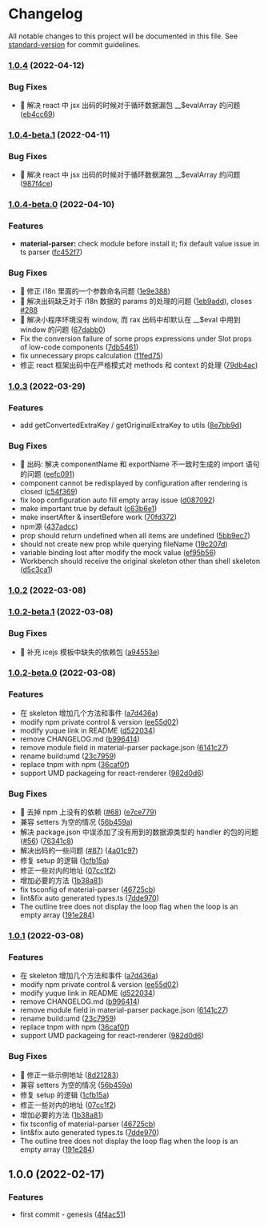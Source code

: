 # Changelog

All notable changes to this project will be documented in this file. See [standard-version](https://github.com/conventional-changelog/standard-version) for commit guidelines.

### [1.0.4](https://github.com/alibaba/lowcode-engine/compare/@digiforce-cloud/dvd-code-generator@1.0.4-beta.0...@digiforce-cloud/dvd-code-generator@1.0.4) (2022-04-12)


### Bug Fixes

* 🐛 解决 react 中 jsx 出码的时候对于循环数据漏包 __$evalArray 的问题 ([eb4cc69](https://github.com/alibaba/lowcode-engine/commit/eb4cc693f5dbcae54546c569eb8fa331d074e062))

### [1.0.4-beta.1](https://github.com/alibaba/lowcode-engine/compare/@digiforce-cloud/dvd-code-generator@1.0.4-beta.0...@digiforce-cloud/dvd-code-generator@1.0.4-beta.1) (2022-04-11)


### Bug Fixes

* 🐛 解决 react 中 jsx 出码的时候对于循环数据漏包 __$evalArray 的问题 ([987f4ce](https://github.com/alibaba/lowcode-engine/commit/987f4cea54ef8a75d0b63a0268b5a20b2938b8a7))

### [1.0.4-beta.0](https://github.com/alibaba/lowcode-engine/compare/@digiforce-cloud/dvd-code-generator@1.0.3...@digiforce-cloud/dvd-code-generator@1.0.4-beta.0) (2022-04-10)


### Features

* **material-parser:** check module before install it; fix default value issue in ts parser ([fc452f7](https://github.com/alibaba/lowcode-engine/commit/fc452f7166f02acfba6076c1a9425e6f5880b5f6))


### Bug Fixes

* 🐛 修正 i18n 里面的一个参数命名问题 ([1e9e388](https://github.com/alibaba/lowcode-engine/commit/1e9e388ce9104d76c4f6d9bc513c57e5059d7982))
* 🐛 解决出码缺乏对于 i18n 数据的 params 的处理的问题 ([1eb9add](https://github.com/alibaba/lowcode-engine/commit/1eb9addd8df2323f9aabac87af32ac2efcd6bf22)), closes [#288](https://github.com/alibaba/lowcode-engine/issues/288)
* 🐛 解决小程序环境没有 window, 而 rax 出码中却默认在 __$eval 中用到 window 的问题 ([67dabb0](https://github.com/alibaba/lowcode-engine/commit/67dabb04beb32b6e94eb1276222e53b416e47c9d))
* Fix the conversion failure of some props expressions under Slot props of low-code components ([7db5461](https://github.com/alibaba/lowcode-engine/commit/7db5461706c739fac673b2466bc2fda7661242e4))
* fix unnecessary props calculation ([f1fed75](https://github.com/alibaba/lowcode-engine/commit/f1fed75f39be8289ede1ec558b04428a69e25b5f))
* 修正 react 框架出码中在严格模式对 methods 和 context 的处理 ([79db4ac](https://github.com/alibaba/lowcode-engine/commit/79db4ac97f34f24b7f7460fb3fc67521967f8cc5))

### [1.0.3](https://github.com/alibaba/lowcode-engine/compare/@digiforce-cloud/dvd-code-generator@1.0.2...@digiforce-cloud/dvd-code-generator@1.0.3) (2022-03-29)


### Features

* add getConvertedExtraKey / getOriginalExtraKey to utils ([8e7bb9d](https://github.com/alibaba/lowcode-engine/commit/8e7bb9d4b86454dd77c6928eb769cd764cad8630))


### Bug Fixes

* 🐛 出码: 解决 componentName 和 exportName 不一致时生成的 import 语句的问题 ([eefc091](https://github.com/alibaba/lowcode-engine/commit/eefc091ee7e86d6214d20d486212cb5aff237946))
* component cannot be redisplayed by configuration after rendering is closed ([c54f369](https://github.com/alibaba/lowcode-engine/commit/c54f369e1860d818479dda9d6429f851c0b08fa6))
* fix loop configuration auto fill empty array issue ([d087092](https://github.com/alibaba/lowcode-engine/commit/d087092fd712eff0556adacda692d3ff6f2f9f22))
* make important true by default ([c63b6e1](https://github.com/alibaba/lowcode-engine/commit/c63b6e1bfadc3fc87ed41840952e02ffbff24fab))
* make insertAfter & insertBefore work ([70fd372](https://github.com/alibaba/lowcode-engine/commit/70fd3720d098d6e227acb9281ee22feee66b9c0b))
* npm源 ([437adcc](https://github.com/alibaba/lowcode-engine/commit/437adccf5f2dbb400de6e2bef10cfc4b65286f2b))
* prop should return undefined when all items are undefined ([5bb9ec7](https://github.com/alibaba/lowcode-engine/commit/5bb9ec7a1dfaabfdb5369226b54d5f63a7999e59))
* should not create new prop while querying fileName ([19c207d](https://github.com/alibaba/lowcode-engine/commit/19c207d29de045f473ba73baaf34e7294d40261a))
* variable binding lost after modify the mock value ([ef95b56](https://github.com/alibaba/lowcode-engine/commit/ef95b5683273d8302bde1582de8afe3d87a808d8))
* Workbench should receive the original skeleton other than shell skeleton ([d5c3ca1](https://github.com/alibaba/lowcode-engine/commit/d5c3ca1068ce2c2140980bd059d0da333574dc34))

### [1.0.2](https://github.com/alibaba/lowcode-engine/compare/@digiforce-cloud/dvd-code-generator@1.0.2-beta.1...@digiforce-cloud/dvd-code-generator@1.0.2) (2022-03-08)

### [1.0.2-beta.1](https://github.com/alibaba/lowcode-engine/compare/@digiforce-cloud/dvd-code-generator@1.0.2-beta.0...@digiforce-cloud/dvd-code-generator@1.0.2-beta.1) (2022-03-08)


### Bug Fixes

* 🐛 补充 icejs 模板中缺失的依赖包 ([a94553e](https://github.com/alibaba/lowcode-engine/commit/a94553e503d439b67478df6a34950d9e3d15a063))

### [1.0.2-beta.0](https://github.com/alibaba/lowcode-engine/compare/@digiforce-cloud/dvd-code-generator@1.0.0...@digiforce-cloud/dvd-code-generator@1.0.2-beta.0) (2022-03-08)


### Features

* 在 skeleton 增加几个方法和事件 ([a7d436a](https://github.com/alibaba/lowcode-engine/commit/a7d436a0525a0ce0c7229710077111f283b452f4))
* modify npm private control & version ([ee55d02](https://github.com/alibaba/lowcode-engine/commit/ee55d024a7f964ccf35a0efabec817364cea8041))
* modify yuque link in README ([d522034](https://github.com/alibaba/lowcode-engine/commit/d522034879d20a7b5ed12f8fe02a30662a2ea7c6))
* remove CHANGELOG.md ([b996414](https://github.com/alibaba/lowcode-engine/commit/b996414c436b5d2439c8368eb4e001cdbcd02892))
* remove module field in material-parser package.json ([6141c27](https://github.com/alibaba/lowcode-engine/commit/6141c273c9c32eea22b5374679fe625e6ea15394))
* rename build:umd ([23c7959](https://github.com/alibaba/lowcode-engine/commit/23c795931e1d5cf43e9c21cd902441c69c1ecc63))
* replace tnpm with npm ([36caf0f](https://github.com/alibaba/lowcode-engine/commit/36caf0f18980c16f7ebb82ac845ad6b33e033567))
* support UMD packageing for react-renderer ([982d0d6](https://github.com/alibaba/lowcode-engine/commit/982d0d676b3dfbfc10a2190c0040126d6925ed37))


### Bug Fixes

* 🐛 去掉 npm 上没有的依赖 ([#68](https://github.com/alibaba/lowcode-engine/issues/68)) ([e7ce779](https://github.com/alibaba/lowcode-engine/commit/e7ce77987eb05871dd1675d2a88367c5569bfbff))
* 兼容 setters 为空的情况 ([56b459a](https://github.com/alibaba/lowcode-engine/commit/56b459a017a8350a911ef20f0166d1e62b6390e4))
* 解决 package.json 中误添加了没有用到的数据源类型的 handler 的包的问题 ([#56](https://github.com/alibaba/lowcode-engine/issues/56)) ([76341c8](https://github.com/alibaba/lowcode-engine/commit/76341c8456b227192bb65537dc3d16033db0b3a1))
* 解决出码的一些问题 ([#87](https://github.com/alibaba/lowcode-engine/issues/87)) ([4a01c97](https://github.com/alibaba/lowcode-engine/commit/4a01c97ea6bf23eb677888ba1aba54e5c9f4f630))
* 修复 setup 的逻辑 ([1cfb15a](https://github.com/alibaba/lowcode-engine/commit/1cfb15aebea9796af23b2135f2aa4409d81283d7))
* 修正一些对内的地址 ([07cc1f2](https://github.com/alibaba/lowcode-engine/commit/07cc1f2954530c64a1a3d260e8d532c9e19892e8))
* 增加必要的方法 ([1b38a81](https://github.com/alibaba/lowcode-engine/commit/1b38a812653656aa02100a3b1b2a581188d1b3ef))
* fix tsconfig of material-parser ([46725cb](https://github.com/alibaba/lowcode-engine/commit/46725cb9f3166912c8f5b42f1e0b1177158c1ee3))
* lint&fix auto generated types.ts ([7dde970](https://github.com/alibaba/lowcode-engine/commit/7dde9701c7960b29523abddf32421cdbac47016d))
* The outline tree does not display the loop flag when the loop is an empty array ([191e284](https://github.com/alibaba/lowcode-engine/commit/191e284f2fa190c2b3aecb4df31849b2bdc99d38))

### [1.0.1](https://github.com/alibaba/lowcode-engine/compare/@digiforce-cloud/dvd-code-generator@1.0.0...@digiforce-cloud/dvd-code-generator@1.0.1) (2022-03-08)


### Features

* 在 skeleton 增加几个方法和事件 ([a7d436a](https://github.com/alibaba/lowcode-engine/commit/a7d436a0525a0ce0c7229710077111f283b452f4))
* modify npm private control & version ([ee55d02](https://github.com/alibaba/lowcode-engine/commit/ee55d024a7f964ccf35a0efabec817364cea8041))
* modify yuque link in README ([d522034](https://github.com/alibaba/lowcode-engine/commit/d522034879d20a7b5ed12f8fe02a30662a2ea7c6))
* remove CHANGELOG.md ([b996414](https://github.com/alibaba/lowcode-engine/commit/b996414c436b5d2439c8368eb4e001cdbcd02892))
* remove module field in material-parser package.json ([6141c27](https://github.com/alibaba/lowcode-engine/commit/6141c273c9c32eea22b5374679fe625e6ea15394))
* rename build:umd ([23c7959](https://github.com/alibaba/lowcode-engine/commit/23c795931e1d5cf43e9c21cd902441c69c1ecc63))
* replace tnpm with npm ([36caf0f](https://github.com/alibaba/lowcode-engine/commit/36caf0f18980c16f7ebb82ac845ad6b33e033567))
* support UMD packageing for react-renderer ([982d0d6](https://github.com/alibaba/lowcode-engine/commit/982d0d676b3dfbfc10a2190c0040126d6925ed37))


### Bug Fixes

* 🐛 修正一些示例地址 ([8d21283](https://github.com/alibaba/lowcode-engine/commit/8d212832e77a1ec763db668683917705774acd0d))
* 兼容 setters 为空的情况 ([56b459a](https://github.com/alibaba/lowcode-engine/commit/56b459a017a8350a911ef20f0166d1e62b6390e4))
* 修复 setup 的逻辑 ([1cfb15a](https://github.com/alibaba/lowcode-engine/commit/1cfb15aebea9796af23b2135f2aa4409d81283d7))
* 修正一些对内的地址 ([07cc1f2](https://github.com/alibaba/lowcode-engine/commit/07cc1f2954530c64a1a3d260e8d532c9e19892e8))
* 增加必要的方法 ([1b38a81](https://github.com/alibaba/lowcode-engine/commit/1b38a812653656aa02100a3b1b2a581188d1b3ef))
* fix tsconfig of material-parser ([46725cb](https://github.com/alibaba/lowcode-engine/commit/46725cb9f3166912c8f5b42f1e0b1177158c1ee3))
* lint&fix auto generated types.ts ([7dde970](https://github.com/alibaba/lowcode-engine/commit/7dde9701c7960b29523abddf32421cdbac47016d))
* The outline tree does not display the loop flag when the loop is an empty array ([191e284](https://github.com/alibaba/lowcode-engine/commit/191e284f2fa190c2b3aecb4df31849b2bdc99d38))

## 1.0.0 (2022-02-17)


### Features

* first commit - genesis ([4f4ac51](https://github.com/alibaba/lowcode-engine/commit/4f4ac5115d18357a7399632860808f6cffc33fad))
